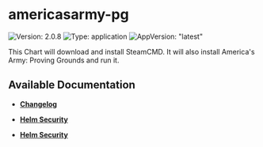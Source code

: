 # americasarmy-pg

![Version: 2.0.8](https://img.shields.io/badge/Version-2.0.8-informational?style=flat-square) ![Type: application](https://img.shields.io/badge/Type-application-informational?style=flat-square) ![AppVersion: "latest"](https://img.shields.io/badge/AppVersion-"latest"-informational?style=flat-square)

This Chart will download and install SteamCMD. It will also install America's Army: Proving Grounds and run it.

## Available Documentation

- [**Changelog**](CHANGELOG)

- [**Helm Security**](container-security)

- [**Helm Security**](helm-security)

